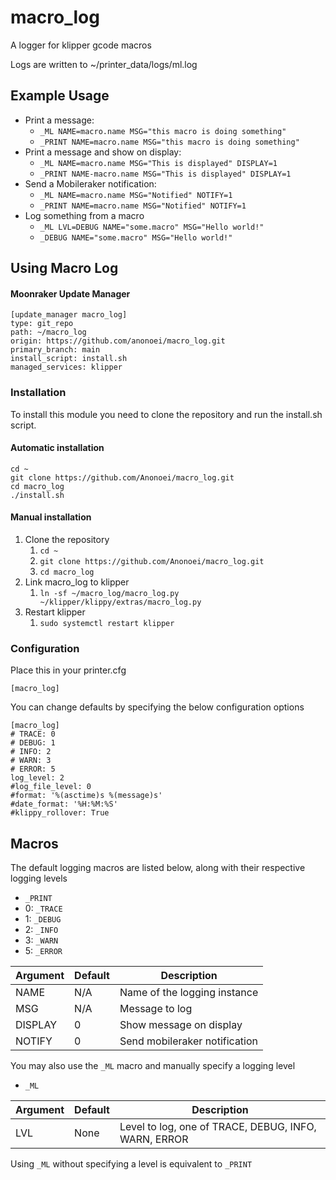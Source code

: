 # macro_log
 A logger for klipper gcode macros

Logs are written to ~/printer_data/logs/ml.log

## Example Usage
 - Print a message:
   - `_ML NAME=macro.name MSG="this macro is doing something"`
   - `_PRINT NAME=macro.name MSG="this macro is doing something"`
 - Print a message and show on display:
   - `_ML NAME=macro.name MSG="This is displayed" DISPLAY=1`
   - `_PRINT NAME-macro.name MSG="This is displayed" DISPLAY=1`
 - Send a Mobileraker notification:
   - `_ML NAME=macro.name MSG="Notified" NOTIFY=1`
   - `_PRINT NAME=macro.name MSG="Notified" NOTIFY=1`
 - Log something from a macro
   - `_ML LVL=DEBUG NAME="some.macro" MSG="Hello world!"`
   - `_DEBUG NAME="some.macro" MSG="Hello world!"`

## Using Macro Log
#### Moonraker Update Manager
```
[update_manager macro_log]
type: git_repo
path: ~/macro_log
origin: https://github.com/anonoei/macro_log.git
primary_branch: main
install_script: install.sh
managed_services: klipper
```

### Installation
To install this module you need to clone the repository and run the install.sh script.

#### Automatic installation
```
cd ~
git clone https://github.com/Anonoei/macro_log.git
cd macro_log
./install.sh
```

#### Manual installation
1.  Clone the repository
    1. `cd ~`
    2. `git clone https://github.com/Anonoei/macro_log.git`
    3. `cd macro_log`
2.  Link macro_log to klipper
    1. `ln -sf ~/macro_log/macro_log.py ~/klipper/klippy/extras/macro_log.py`
3.  Restart klipper
    1. `sudo systemctl restart klipper`

### Configuration
Place this in your printer.cfg
```
[macro_log]
```
You can change defaults by specifying the below configuration options
```
[macro_log]
# TRACE: 0
# DEBUG: 1
# INFO: 2
# WARN: 3
# ERROR: 5
log_level: 2
#log_file_level: 0
#format: '%(asctime)s %(message)s'
#date_format: '%H:%M:%S'
#klippy_rollover: True
```

## Macros
 The default logging macros are listed below, along with their respective logging levels

 - `_PRINT`
 - 0: `_TRACE`
 - 1: `_DEBUG`
 - 2: `_INFO`
 - 3: `_WARN`
 - 5: `_ERROR`

 Argument | Default | Description
 -------- | ------- | -----------
 NAME     | N/A     | Name of the logging instance
 MSG      | N/A     | Message to log
 DISPLAY  | 0       | Show message on display
 NOTIFY   | 0       | Send mobileraker notification

You may also use the `_ML` macro and manually specify a logging level

 - `_ML`

 Argument | Default | Description
 -------- | ------- | -----------
 LVL      | None    | Level to log, one of TRACE, DEBUG, INFO, WARN, ERROR

Using `_ML` without specifying a level is equivalent to `_PRINT`
